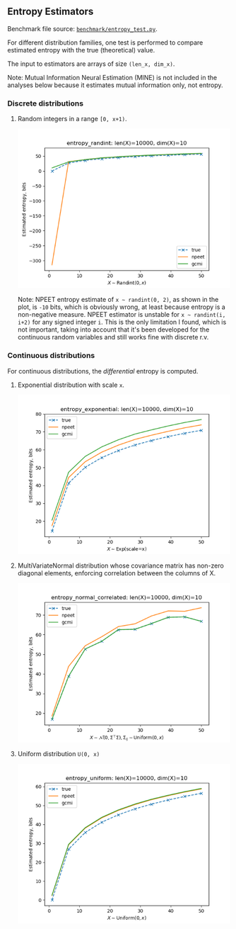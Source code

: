 ## Entropy Estimators

Benchmark file source: [`benchmark/entropy_test.py`](../benchmark/entropy_test.py).

For different distribution families, one test is performed to compare estimated entropy with the true (theoretical) value.

The input to estimators are arrays of size `(len_x, dim_x)`.

Note: Mutual Information Neural Estimation (MINE) is not included in the analyses below because it estimates mutual information only, not entropy.

### Discrete distributions

1. Random integers in a range `[0, x+1)`.

   ![](images/_entropy_randint.png)

   Note: NPEET entropy estimate of `x ~ randint(0, 2)`, as shown in the plot, is `-10` bits, which is obviously wrong, at least because entropy is a non-negative measure. NPEET estimator is unstable for `x ~ randint(i, i+2)` for any signed integer `i`. This is the only limitation I found, which is not important, taking into account that it's been developed for the continuous random variables and still works fine with discrete r.v.

### Continuous distributions

For continuous distributions, the _differential_ entropy is computed.


1. Exponential distribution with scale `x`.

   ![](images/_entropy_exponential.png)

2. MultiVariateNormal distribution whose covariance matrix has non-zero diagonal elements, enforcing correlation between the columns of X.

   ![](images/_entropy_normal_correlated.png)

3. Uniform distribution `U(0, x)`

   ![](images/_entropy_uniform.png)
